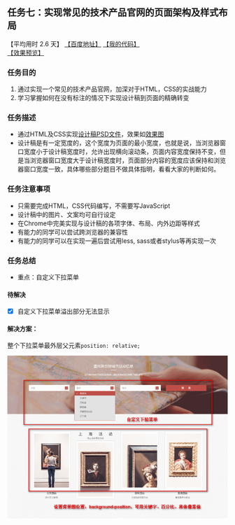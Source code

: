 ## 任务七：实现常见的技术产品官网的页面架构及样式布局
【平均用时 2.6 天】
[【百度地址】](http://ife.baidu.com/course/detail/id/102)
[【我的代码】](https://github.com/baoyuzhang/IFE2017/tree/master/IFE_xiaowei/IFE_xiaowei_task7)  
[【效果预览】](https://baoyuzhang.github.io/IFE2017/IFE_xiaowei/IFE_xiaowei_task7/IFE_xiaowei_task7.html)

### 任务目的
1. 通过实现一个常见的技术产品官网，加深对于HTML，CSS的实战能力
2. 学习掌握如何在没有标注的情况下实现设计稿到页面的精确转变

### 任务描述
- 通过HTML及CSS实现[设计稿PSD文件]()，效果如[效果图]()
- 设计稿是有一定宽度的，这个宽度为页面的最小宽度，也就是说，当浏览器窗口宽度小于设计稿宽度时，允许出现横向滚动条，页面内容宽度保持不变，但是当浏览器窗口宽度大于设计稿宽度时，页面部分内容的宽度应该保持和浏览器窗口宽度一致，具体哪些部分题目不做具体指明，看看大家的判断如何。

### 任务注意事项
- 只需要完成HTML，CSS代码编写，不需要写JavaScript
- 设计稿中的图片、文案均可自行设定
- 在Chrome中完美实现与设计稿的各项字体、布局、内外边距等样式
- 有能力的同学可以尝试跨浏览器的兼容性
- 有能力的同学可以在实现一遍后尝试用less, sass或者stylus等再实现一次

### 任务总结
- 重点：自定义下拉菜单

#### 待解决
- [x] 自定义下拉菜单溢出部分无法显示

#### 解决方案：
整个下拉菜单最外层父元素`position: relative;`

![](2017-05-04_212139.png)
